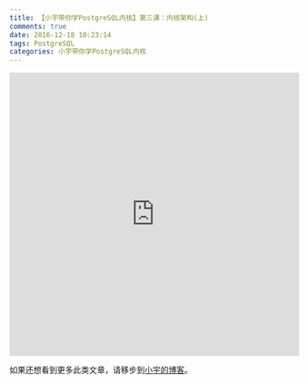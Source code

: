 ```yaml
---
title: 【小宇带你学PostgreSQL内核】第三课：内核架构(上)
comments: true
date: 2016-12-18 10:23:14
tags: PostgreSQL
categories: 小宇带你学PostgreSQL内核
---
```


<center><iframe height=498 width=510 src='http://player.youku.com/embed/XMTg3MDUzODQwMA==' frameborder=0 'allowfullscreen'></iframe></center>


如果还想看到更多此类文章，请移步到[小宇的博客](http://shenyu.wiki)。
